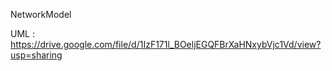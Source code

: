 NetworkModel

UML : https://drive.google.com/file/d/1IzF171l_BOeljEGQFBrXaHNxybVjc1Vd/view?usp=sharing
